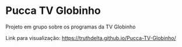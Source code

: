 # Pucca TV Globinho
 Projeto em grupo sobre os programas da TV Globinho

 Link para visualização:
 https://truthdelta.github.io/Pucca-TV-Globinho/
